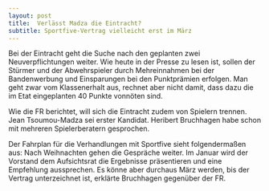 ```yaml
---
layout: post
title:  Verlässt Madza die Eintracht?
subtitle: Sportfive-Vertrag vielleicht erst im März
---
```


Bei der Eintracht geht die Suche nach den geplanten zwei Neuverpflichtungen weiter. Wie heute in der Presse zu lesen ist, sollen der Stürmer und der Abwehrspieler durch Mehreinnahmen bei der Bandenwerbung und Einsparungen bei den Punktprämien erfolgen. Man geht zwar vom Klassenerhalt aus, rechnet aber nicht damit, dass dazu die im Etat eingeplanten 40 Punkte vonnöten sind.

Wie die FR berichtet, will sich die Eintracht zudem von Spielern trennen. Jean Tsoumou-Madza sei erster Kandidat. Heribert Bruchhagen habe schon mit mehreren Spielerberatern gesprochen.

Der Fahrplan für die Verhandlungen mit Sportfive sieht folgendermaßen aus: Nach Weihnachten gehen die Gespräche weiter. Im Januar wird der Vorstand dem Aufsichtsrat die Ergebnisse präsentieren und eine Empfehlung aussprechen. Es könne aber durchaus März werden, bis der Vertrag unterzeichnet ist, erklärte Bruchhagen gegenüber der FR.
